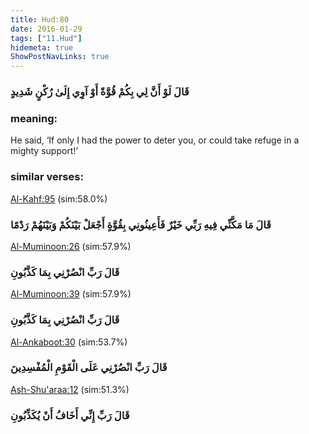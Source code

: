```yaml
---
title: Hud:80
date: 2016-01-29
tags: ["11.Hud"]
hidemeta: true 
ShowPostNavLinks: true 
---
```

### قَالَ لَوْ أَنَّ لِي بِكُمْ قُوَّةً أَوْ آوِي إِلَىٰ رُكْنٍ شَدِيدٍ
### meaning: 
He said, ‘If only I had the power to deter you, or could take refuge in a mighty support!’
### similar verses: 

[Al-Kahf:95](/18/95) (sim:58.0%)

### قَالَ مَا مَكَّنِّي فِيهِ رَبِّي خَيْرٌ فَأَعِينُونِي بِقُوَّةٍ أَجْعَلْ بَيْنَكُمْ وَبَيْنَهُمْ رَدْمًا

[Al-Muminoon:26](/23/26) (sim:57.9%)

### قَالَ رَبِّ انْصُرْنِي بِمَا كَذَّبُونِ

[Al-Muminoon:39](/23/39) (sim:57.9%)

### قَالَ رَبِّ انْصُرْنِي بِمَا كَذَّبُونِ

[Al-Ankaboot:30](/29/30) (sim:53.7%)

### قَالَ رَبِّ انْصُرْنِي عَلَى الْقَوْمِ الْمُفْسِدِينَ

[Ash-Shu'araa:12](/26/12) (sim:51.3%)

### قَالَ رَبِّ إِنِّي أَخَافُ أَنْ يُكَذِّبُونِ
